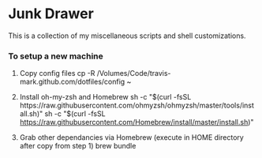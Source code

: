 # Junk Drawer

This is a collection of my miscellaneous scripts and shell customizations.

### To setup a new machine

1. Copy config files
    cp -R /Volumes/Code/travis-mark.github.com/dotfiles/config ~

2. Install oh-my-zsh and Homebrew
    sh -c "$(curl -fsSL https://raw.githubusercontent.com/ohmyzsh/ohmyzsh/master/tools/install.sh)"
    sh -c "$(curl -fsSL https://raw.githubusercontent.com/Homebrew/install/master/install.sh)"

3. Grab other dependancies via Homebrew (execute in HOME directory after copy from step 1)
    brew bundle 

